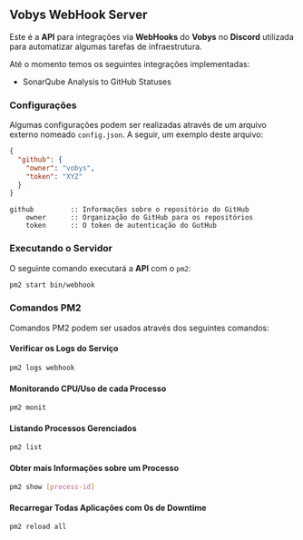 ## Vobys WebHook Server

Este é a **API** para integrações via **WebHooks** do **Vobys** no **Discord** utilizada para automatizar algumas tarefas de infraestrutura.

Até o momento temos os seguintes integrações implementadas:

* SonarQube Analysis to GitHub Statuses

### Configurações

Algumas configurações podem ser realizadas através de um arquivo externo nomeado `config.json`. A seguir, um exemplo
deste arquivo:

```json
{
  "github": {
    "owner": "vobys",
    "token": "XYZ"
  }
}
```

    github         :: Informações sobre o repositório do GitHub
        owner      :: Organização do GitHub para os repositórios
        token      :: O token de autenticação do GutHub

### Executando o Servidor

O seguinte comando executará a **API** com o `pm2`:

```bash
pm2 start bin/webhook
```

### Comandos PM2

Comandos PM2 podem ser usados através dos seguintes comandos:

#### Verificar os Logs do Serviço

```bash
pm2 logs webhook
```

#### Monitorando CPU/Uso de cada Processo

```bash
pm2 monit
```

#### Listando Processos Gerenciados

```bash
pm2 list
```

#### Obter mais Informações sobre um Processo

```bash
pm2 show [process-id]
```

#### Recarregar Todas Aplicações com 0s de Downtime

```bash
pm2 reload all
```